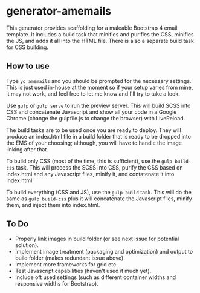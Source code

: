 # generator-amemails
This generator provides scaffolding for a maleable Bootstrap 4 email template.  It includes a build task that minifies and purifies the CSS, minifies the JS, and adds it all into the HTML file.  There is also a separate build task for CSS building.

## How to use

Type `yo amemails` and you should be prompted for the necessary settings.  This is just used in-house at the moment so if your setup varies from mine, it may not work, and feel free to let me know and I'll try to take a look.

Use `gulp` or `gulp serve` to run the preview server.  This will build SCSS into CSS and concatenate Javascript and show all your code in a Google Chrome (change the gulpfile.js to change the browser) with LiveReload.

The build tasks are to be used once you are ready to deploy.  They will produce an index.html file in a build folder that is ready to be dropped into the EMS of your choosing; although, you will have to handle the image linking after that.

To build only CSS (most of the time, this is sufficient), use the `gulp build-css` task. This will process the SCSS into CSS, purify the CSS based on index.html and any Javascript files, minify it, and contatenate it into index.html. 

To build everything (CSS and JS), use the `gulp build` task.  This will do the same as `gulp build-css` plus it will concatenate the Javascript files, minify them, and inject them into index.html. 

## To Do

* Properly link images in build folder (or see next issue for potential solution).
* Implement image treatment (packaging and optimization) and output to build folder (makes redundant issue above).
* Implement more frameworks for grid etc.
* Test Javascript capabilities (haven't used it much yet).
* Include oft used settings (such as different container widths and responsive widths for Bootstrap).